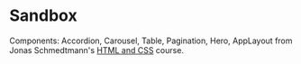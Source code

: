 # Sandbox

Components: 
Accordion, Carousel, Table, Pagination, Hero, AppLayout from Jonas Schmedtmann's <a href="https://www.udemy.com/course/design-and-develop-a-killer-website-with-html5-and-css3">HTML and CSS</a> course.

